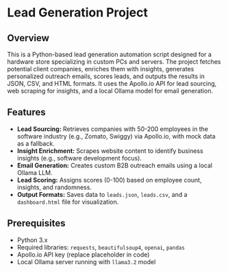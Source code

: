 # Lead Generation Project

## Overview
This is a Python-based lead generation automation script designed for a hardware store specializing in custom PCs and servers. The project fetches potential client companies, enriches them with insights, generates personalized outreach emails, scores leads, and outputs the results in JSON, CSV, and HTML formats. It uses the Apollo.io API for lead sourcing, web scraping for insights, and a local Ollama model for email generation.

## Features
- **Lead Sourcing:** Retrieves companies with 50-200 employees in the software industry (e.g., Zomato, Swiggy) via Apollo.io, with mock data as a fallback.
- **Insight Enrichment:** Scrapes website content to identify business insights (e.g., software development focus).
- **Email Generation:** Creates custom B2B outreach emails using a local Ollama LLM.
- **Lead Scoring:** Assigns scores (0-100) based on employee count, insights, and randomness.
- **Output Formats:** Saves data to `leads.json`, `leads.csv`, and a `dashboard.html` file for visualization.

## Prerequisites
- Python 3.x
- Required libraries: `requests`, `beautifulsoup4`, `openai`, `pandas`
- Apollo.io API key (replace placeholder in code)
- Local Ollama server running with `llama3.2` model
